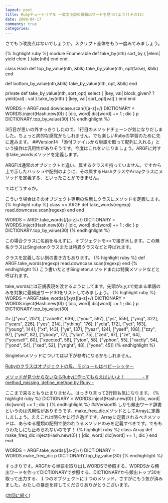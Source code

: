 ```yaml
---
layout: post
title: Rubyチュートリアル ～英文小説の最頻出ワードを見つけよう!(その11)
date: 2009-04-17
comments: true
categories:
---
```


さてもう改良点はないでしょうか。スクリプト全体をもう一度みてみましょう。

{% highlight ruby %}
 module Enumerable
   def take_by(nth)
     sort_by { |elem| yield elem }.take(nth)
   end
 end
 
 class Hash
   def top_by_value(nth, &blk)
     take_by_value(nth, opt(false), &blk)
   end
 
   def bottom_by_value(nth,&blk)
     take_by_value(nth, opt, &blk)
   end
 
   private
   def take_by_value(nth, sort_opt)
     select { |key, val| block_given? ? yield(val) : val }.take_by(nth) { |key, val| sort_opt[val] }
   end
 end
 
 WORDS = ARGF.read.downcase.scan(/[a-z]+/)
 DICTIONARY = WORDS.inject(Hash.new(0)) { |dic, word| dic[word] += 1 ; dic }
 p DICTIONARY.top_by_value(30)
{% endhighlight %}

3行目が思いの外すっきりしたので、1行目のメソッドチェーンが気になりだしました。ちょっと病的な感覚かもしれません。でも楽しいRubyの学習のために先に進みます。
##Version14
「添付ファイルから単語を取って配列に入れる」という操作は汎用性がありそうです。今度はこれをいじりましょう。ARGFに対するtake_wordsメソッドを定義します。

ARGFは通常のオブジェクトと違い、属するクラスを持っていません。ですから上で示したハッシュや配列のように、その属するHashクラスやArrayクラスにメソッドを定義する、といったことができません。

ではどうするか。

こういう場合はそのオブジェクト専用の名無しクラスにメソッドを定義します。
{% highlight ruby %}
 class << ARGF
   def take_words(regexp)
     read.downcase.scan(regexp)
   end
 end
 
 WORDS = ARGF.take_words(/[a-z]+/)
 DICTIONARY = WORDS.inject(Hash.new(0)) { |dic, word| dic[word] += 1 ; dic }
 p DICTIONARY.top_by_value(30)
{% endhighlight %}

この場合クラスに名前を与えずに、オブジェクトを<<で接ぎ木します。この無名クラスはSingletonクラスまたは特異クラスなどと呼ばれます。

クラスを定義しない別の書き方もあります。
{% highlight ruby %}
 def ARGF.take_words(regexp)
   read.downcase.scan(regexp)
 end
{% endhighlight %}
こう書いたときSingletonメソッドまたは特異メソッドなどと呼ばれます。

take_wordsには正規表現を渡せるようにしてます。先頭がx,y,zで始まる単語のみを対象に最頻出ワード30をリストしてみましょう。
{% highlight ruby %}
 WORDS = ARGF.take_words(/[xyz][a-z]+/)
 DICTIONARY = WORDS.inject(Hash.new(0)) { |dic, word| dic[word] += 1 ; dic }
 p DICTIONARY.top_by_value(30)
 
 #> [["you", 2071], ["zabeth", 636], ["your", 597], ["ys", 556], ["ying", 322], ["years", 226], ["yes", 214], ["ything", 176], ["ydia", 172], ["yet", 163], ["young", 144], ["xt", 143], ["ye", 137], ["year", 124], ["yself", 108], ["zzy", 97], ["yed", 82], ["ybody", 77], ["ylon", 75], ["zed", 67], ["ze", 64], ["yourself", 60], ["xpected", 58], ["yton", 58], ["yphon", 55], ["xactly", 54], ["yond", 54], ["xed", 52], ["yright", 48], ["yone", 45]]
{% endhighlight %}

Singletonメソッドについては以下が参考になるかもしれません。

[Rubyのクラスはオブジェクトの母、モジュールはベビーシッター](/2008/08/16/Ruby/)

[メソッドが見つからないならRubyに作ってもらえばいいよ！　　　　- If method_missing, define_method by Ruby -](/2008/10/22/Ruby-If-method_missing-define_method-by-Ruby/)

ここまで来るともう止まりません。はっきり言って2行目も気になります。
{% highlight ruby %}
 DICTIONARY = WORDS.inject(Hash.new(0)) { |dic, word| dic[word] += 1 ; dic }
{% endhighlight %}
##Version15
しかも頻出ワード辞書というのは汎用性がありそうです。make_freq_dicメソッドとしてArrayに定義しましょう。ええこれは明らかに行き過ぎです。Arrayに定義されるべきメソッドは、あらゆる種類の配列で使われうるメソッドのみを定義すべきです。でももうわたしにも止められないのです！
{% highlight ruby %}
 class Array
   def make_freq_dic
     inject(Hash.new(0)) { |dic, word| dic[word] += 1 ; dic }
   end
 end
 
 WORDS = ARGF.take_words(/[a-z]+/)
 DICTIONARY = WORDS.make_freq_dic
 p DICTIONARY.top_by_value(30)
{% endhighlight %}

すっきりです。ARGFから単語を取り出しWORDSで参照する、WORDSから頻出ワードを作ってDICTIONARYで参照する、DICTIONARYから頻出トップ30を取って出力する、１つのオブジェクトに１つのメソッド。さすがにもう気が済みました。わたしの暴走を許してくださりありがとうございます。

([次回に続く](/2009/04/18/Ruby-12/))
